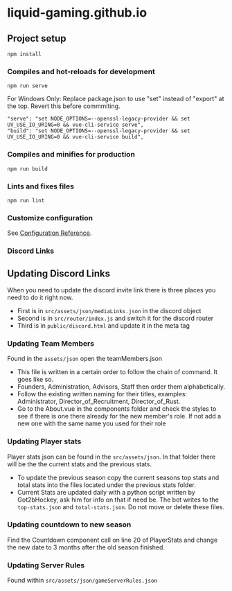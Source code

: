 # liquid-gaming.github.io

## Project setup
```
npm install
```

### Compiles and hot-reloads for development
```
npm run serve
```
For Windows Only: Replace package.json to use "set" instead of "export" at the top. Revert this before commmiting. 
```
"serve": "set NODE_OPTIONS=--openssl-legacy-provider && set UV_USE_IO_URING=0 && vue-cli-service serve",
"build": "set NODE_OPTIONS=--openssl-legacy-provider && set UV_USE_IO_URING=0 && vue-cli-service build",
```

### Compiles and minifies for production
```
npm run build
```

### Lints and fixes files
```
npm run lint
```

### Customize configuration
See [Configuration Reference](https://cli.vuejs.org/config/).

### Discord Links
## Updating Discord Links

When you need to update the discord invite link there is three places you need to do it right now.
- First is in `src/assets/json/mediaLinks.json` in the discord object
- Second is in `src/router/index.js` and switch it for the discord router
- Third is in `public/discord.html` and update it in the meta tag

### Updating Team Members
Found in the `assets/json` open the teamMembers.json
- This file is written in a certain order to follow the chain of command. It goes like so.
- Founders, Administration, Advisors, Staff then order them alphabetically.
- Follow the existing written naming for their titles, examples: Administrator, Director_of_Recruitment, Director_of_Rust.
- Go to the About.vue in the components folder and check the styles to see if there is one there already for the new member's role. If not add a new one with the same name you used for their role

### Updating Player stats
Player stats json can be found in the `src/assets/json`. In that folder there will be the the current stats and the previous stats.
- To update the previous season copy the current seasons top stats and total stats into the files located under the previous stats folder.
- Current Stats are updated daily with a python script written by Got2bHockey, ask him for info on that if need be. The bot writes to the `top-stats.json` and `total-stats.json`. Do not move or delete these files.

### Updating countdown to new season
Find the Countdown component call on line 20 of PlayerStats and change the new date to 3 months after the old season finished.

### Updating Server Rules
Found within `src/assets/json/gameServerRules.json`

```
